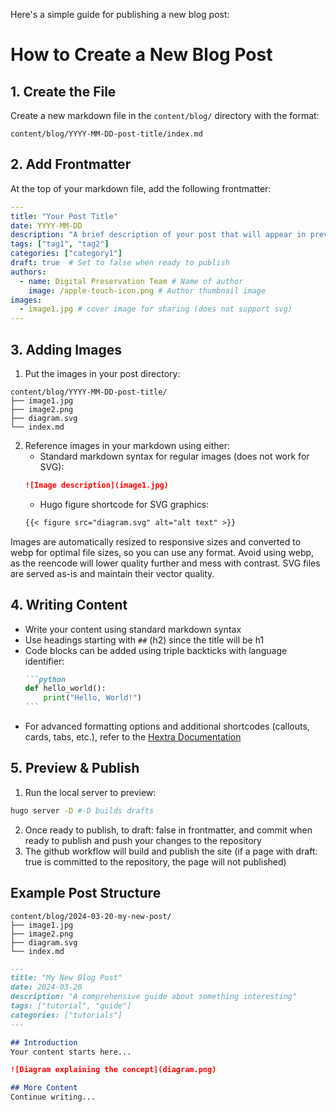 Here's a simple guide for publishing a new blog post:

# How to Create a New Blog Post

## 1. Create the File
Create a new markdown file in the `content/blog/` directory with the format:
```
content/blog/YYYY-MM-DD-post-title/index.md
```

## 2. Add Frontmatter
At the top of your markdown file, add the following frontmatter:
```yaml
---
title: "Your Post Title"
date: YYYY-MM-DD
description: "A brief description of your post that will appear in previews and meta tags"
tags: ["tag1", "tag2"]
categories: ["category1"]
draft: true  # Set to false when ready to publish
authors: 
  - name: Digital Preservation Team # Name of author
    image: /apple-touch-icon.png # Author thumbnail image
images: 
  - image1.jpg # cover image for sharing (does not support svg)
---
```

## 3. Adding Images
1. Put the images in your post directory:
```
content/blog/YYYY-MM-DD-post-title/
├── image1.jpg
├── image2.png
├── diagram.svg
└── index.md
```

2. Reference images in your markdown using either:
   - Standard markdown syntax for regular images (does not work for SVG):
   ```markdown
   ![Image description](image1.jpg)
   ```
   - Hugo figure shortcode for SVG graphics:
   ```markdown
   {{< figure src="diagram.svg" alt="alt text" >}}
   ```

Images are automatically resized to responsive sizes and converted to webp for optimal file sizes, so you can use any format. Avoid using webp, as the reencode will lower quality further and mess with contrast. SVG files are served as-is and maintain their vector quality.

## 4. Writing Content
- Write your content using standard markdown syntax
- Use headings starting with `##` (h2) since the title will be h1
- Code blocks can be added using triple backticks with language identifier:
  ````markdown
  ```python
  def hello_world():
      print("Hello, World!")
  ```
  ````
- For advanced formatting options and additional shortcodes (callouts, cards, tabs, etc.), refer to the [Hextra Documentation](https://imfing.github.io/hextra/docs/guide/)

## 5. Preview & Publish
1. Run the local server to preview:
```bash
hugo server -D #-D builds drafts
```
2. Once ready to publish, to draft: false in frontmatter, and commit when ready to publish and push your changes to the repository
3. The github workflow will build and publish the site (if a page with draft: true is committed to the repository, the page will not published)

## Example Post Structure
```
content/blog/2024-03-20-my-new-post/
├── image1.jpg
├── image2.png
├── diagram.svg
└── index.md
```

```markdown:content/blog/2024-03-20-my-new-post/index.md
---
title: "My New Blog Post"
date: 2024-03-20
description: "A comprehensive guide about something interesting"
tags: ["tutorial", "guide"]
categories: ["tutorials"]
---

## Introduction
Your content starts here...

![Diagram explaining the concept](diagram.png)

## More Content
Continue writing...
```
